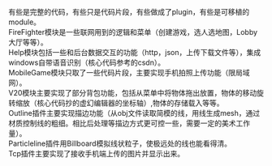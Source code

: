 有些是完整的代码，有些只是代码片段，有些做成了plugin，有些是可移植的module。  
FireFighter模块是一些联网用到的逻辑和菜单（创建游戏，选人选地图，Lobby大厅等等）。  
Help模块包括一些和后台数据交互的功能（http，json，上传下载文件等），集成windows自带语音识别（核心代码参考的csdn）。  
MobileGame模块只取了一些代码片段，主要实现手机拍照上传功能（限局域网）。  
V20模块主要实现了部分背包功能，包括从菜单中将物体拖出放置，物体的移动旋转缩放（核心代码抄的虚幻编辑器的坐标轴）,物体的存储载入等等。  
Outline插件主要实现描边功能（从obj文件读取简模的线，用线生成mesh，通过材质控制线的粗细。相比后处理等描边方式更可控一些，需要一定的美术工作量）。  
Particleline插件用Billboard模拟线状粒子，使极远处的线也能看得清。  
Tcp插件主要实现了接收手机端上传的图片并显示出来。
